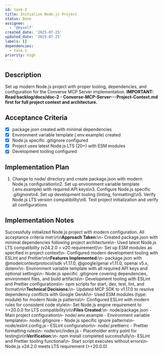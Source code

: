 ```yaml
---
id: task-2
title: Initialize Node.js Project
status: Done
assignee:
  - '@myself'
created_date: '2025-07-25'
updated_date: '2025-07-25'
labels: []
dependencies:
  - task-1
priority: high
---
```


## Description

Set up modern Node.js project with proper tooling, dependencies, and configuration for the Converse MCP Server implementation. **IMPORTANT: Read backlog/docs/doc-2 - Converse-MCP-Server---Project-Context.md first for full project context and architecture.**
## Acceptance Criteria

- [x] package.json created with minimal dependencies
- [x] Environment variable template (.env.example) created
- [x] Node.js specific .gitignore configured
- [x] Project uses latest Node.js LTS (20+) with ESM modules
- [x] Development tooling configured

## Implementation Plan

1. Change to node/ directory and create package.json with modern Node.js configuration\n2. Set up environment variable template (.env.example) with required API keys\n3. Configure Node.js specific .gitignore\n4. Set up development tooling (linting, formatting)\n5. Verify Node.js LTS version compatibility\n6. Test project initialization and verify all configurations

## Implementation Notes

Successfully initialized Node.js project with modern configuration. All acceptance criteria met:\n\n**Approach Taken:**\n- Created package.json with minimal dependencies following project architecture\n- Used latest Node.js LTS compatibility (v24.2.0 > v20 requirement)\n- Set up ESM modules as specified in project context\n- Configured modern development tooling with ESLint and Prettier\n\n**Features Implemented:**\n- package.json with @modelcontextprotocol/sdk v1.17.0, @google/genai v1.11.0, openai v5.x, dotenv\n- Environment variable template with all required API keys and optional settings\n- Node.js specific .gitignore covering dependencies, environment files, and build artifacts\n- Development tooling with ESLint and Prettier configurations\n- npm scripts for start, dev, test, lint, and format\n\n**Technical Decisions:**\n- Updated MCP SDK to v1.17.0 to resolve dependency conflicts with Google GenAI\n- Used ESM modules (type: module) for modern Node.js patterns\n- Configured ESLint with modern rules for consistent code style\n- Set Node.js engine requirement to >=20.0.0 for LTS compatibility\n\n**Files Created:**\n- node/package.json - Main project configuration\n- node/.env.example - Environment variable template\n- node/.gitignore - Node.js specific ignore patterns\n- node/eslint.config.js - ESLint configuration\n- node/.prettierrc - Prettier formatting rules\n- node/src/index.js - Placeholder entry point for testing\n\n**Verification:**\n- npm install completed successfully\n- ESLint and Prettier tooling functional\n- Start script executes without errors\n- Node.js v24.2.0 meets LTS requirement (>=20.0.0)
